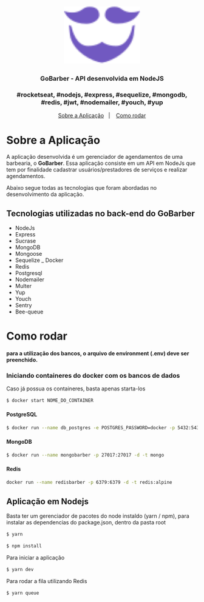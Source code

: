 <h1 align="center">
    <img alt="GoBarber" src="./src/assets/logo-purple.svg" width="200px" />
</h1>

<h3 align="center">
  GoBarber - API desenvolvida em NodeJS
</h3>

<h3 align="center">
  #rocketseat, #nodejs, #express, #sequelize, #mongodb, #redis, #jwt, #nodemailer, #youch, #yup
</h3>

<p align="center">
  <a href="#sobre-a-aplicação">Sobre a Aplicação</a>&nbsp;&nbsp;&nbsp;|&nbsp;&nbsp;&nbsp;
  <a href="#como-rodar">Como rodar</a>
</p>


# Sobre a Aplicação

A aplicação desenvolvida é um gerenciador de agendamentos de uma barbearia, o **GoBarber**. Essa aplicação consiste em um API em NodeJs que tem por finalidade cadastrar usuários/prestadores de serviços e realizar agendamentos.

Abaixo segue todas as tecnologias que foram abordadas no desenvolvimento da aplicação.

## Tecnologias utilizadas no back-end do GoBarber
- NodeJs
- Express
- Sucrase
- MongoDB
- Mongoose
- Sequelize
_ Docker
- Redis
- Postgresql
- Nodemailer
- Multer
- Yup
- Youch
- Sentry
- Bee-queue

# Como rodar

#### para a utilização dos bancos, o arquivo de environment (.env) deve ser preenchido.

### Iniciando containeres do docker com os bancos de dados

Caso já possua os containeres, basta apenas starta-los

```bash
$ docker start NOME_DO_CONTAINER
```

#### PostgreSQL

```bash
$ docker run --name db_postgres -e POSTGRES_PASSWORD=docker -p 5432:5432 -d postgres
```

#### MongoDB
```bash
$ docker run --name mongobarber -p 27017:27017 -d -t mongo
```

#### Redis

```bash
docker run --name redisbarber -p 6379:6379 -d -t redis:alpine
```

## Aplicação em Nodejs

Basta ter um gerenciador de pacotes do node instaldo (yarn / npm), para instalar as dependencias do package.json, dentro da pasta root

```bash
$ yarn
```

```bash
$ npm install
```

Para iniciar a aplicação

```bash
$ yarn dev
```

Para rodar a fila utilizando Redis

```bash
$ yarn queue
```

